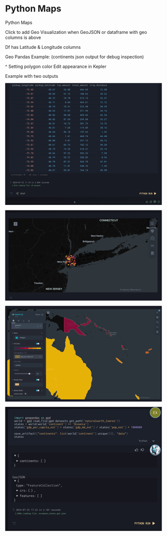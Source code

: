 # Python Maps

Python Maps

Click to add Geo Visualization when GeoJSON or dataframe with geo columns is above

Df has Latitude & Longitude columns

Geo Pandas Example: 
(continents json output for debug inspection)

^ Setting polygon color
Edit appearance in Kepler

Example with two outputs

![Python Maps Example 1](./images/user/023_Python_Maps_1.png)

![Python Maps Example 2](./images/user/023_Python_Maps_2.png)

![Python Maps Example 3](./images/user/023_Python_Maps_3.png)

![Python Maps Example 4](./images/user/023_Python_Maps_4.png)

